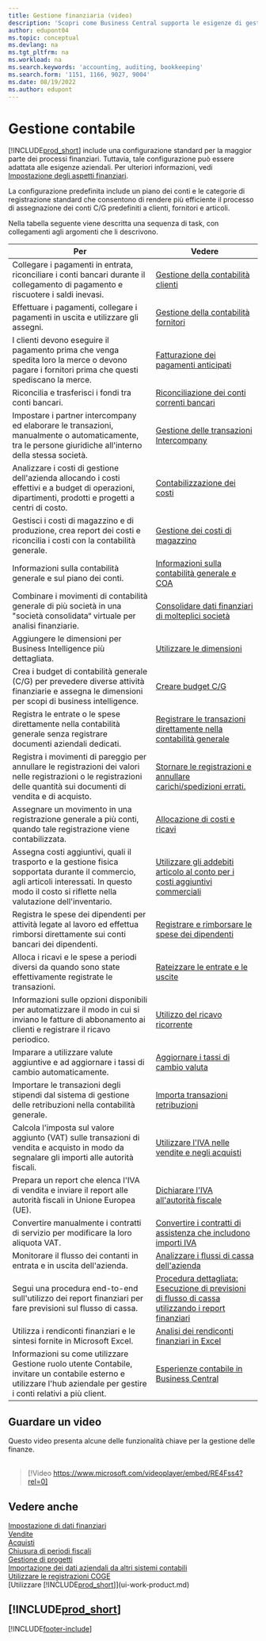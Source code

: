 ```yaml
---
title: Gestione finanziaria (video)
description: 'Scopri come Business Central supporta le esigenze di gestione finanziaria, contabilità, controllo e contabilità.'
author: edupont04
ms.topic: conceptual
ms.devlang: na
ms.tgt_pltfrm: na
ms.workload: na
ms.search.keywords: 'accounting, auditing, bookkeeping'
ms.search.form: '1151, 1166, 9027, 9004'
ms.date: 08/19/2022
ms.author: edupont
---
```

# <a name="financial-management"></a><a name="financial-management"></a>Gestione contabile

[!INCLUDE[prod_short](includes/prod_short.md)] include una configurazione standard per la maggior parte dei processi finanziari. Tuttavia, tale configurazione può essere adattata alle esigenze aziendali. Per ulteriori informazioni, vedi [Impostazione degli aspetti finanziari](finance-setup-finance.md).

La configurazione predefinita include un piano dei conti e le categorie di registrazione standard che consentono di rendere più efficiente il processo di assegnazione dei conti C/G predefiniti a clienti, fornitori e articoli.  

Nella tabella seguente viene descritta una sequenza di task, con collegamenti agli argomenti che li descrivono.  

| Per | Vedere |
| --- | --- |
| Collegare i pagamenti in entrata, riconciliare i conti bancari durante il collegamento di pagamento e riscuotere i saldi inevasi. |[Gestione della contabilità clienti](receivables-manage-receivables.md) |
| Effettuare i pagamenti, collegare i pagamenti in uscita e utilizzare gli assegni. |[Gestione della contabilità fornitori](payables-manage-payables.md) |
|I clienti devono eseguire il pagamento prima che venga spedita loro la merce o devono pagare i fornitori prima che questi spediscano la merce.|[Fatturazione dei pagamenti anticipati](finance-invoice-prepayments.md)|
| Riconcilia e trasferisci i fondi tra conti bancari. |[Riconciliazione dei conti correnti bancari](bank-manage-bank-accounts.md) |
|Impostare i partner intercompany ed elaborare le transazioni, manualmente o automaticamente, tra le persone giuridiche all'interno della stessa società.|[Gestione delle transazioni Intercompany](intercompany-manage.md)|
|Analizzare i costi di gestione dell'azienda allocando i costi effettivi e a budget di operazioni, dipartimenti, prodotti e progetti a centri di costo.|[Contabilizzazione dei costi](finance-manage-cost-accounting.md)|
|Gestisci i costi di magazzino e di produzione, crea report dei costi e riconcilia i costi con la contabilità generale.|[Gestione dei costi di magazzino](finance-manage-inventory-costs.md)|
| Informazioni sulla contabilità generale e sul piano dei conti. |[Informazioni sulla contabilità generale e COA](finance-general-ledger.md) |
|Combinare i movimenti di contabilità generale di più società in una "società consolidata“ virtuale per analisi finanziarie.|[Consolidare dati finanziari di molteplici società](finance-consolidated-company-reporting.md)|
| Aggiungere le dimensioni per Business Intelligence più dettagliata. |[Utilizzare le dimensioni](finance-dimensions.md) |
| Crea i budget di contabilità generale (C/G) per prevedere diverse attività finanziarie e assegna le dimensioni per scopi di business intelligence. |[Creare budget C/G](finance-how-create-budgets.md) |
|Registra le entrate o le spese direttamente nella contabilità generale senza registrare documenti aziendali dedicati.|[Registrare le transazioni direttamente nella contabilità generale](finance-how-post-transactions-directly.md)|
|Registra i movimenti di pareggio per annullare le registrazioni dei valori nelle registrazioni o le registrazioni delle quantità sui documenti di vendita e di acquisto. |[Stornare le registrazioni e annullare carichi/spedizioni errati.](finance-how-reverse-journal-posting.md)|
|Assegnare un movimento in una registrazione generale a più conti, quando tale registrazione viene contabilizzata. |[Allocazione di costi e ricavi](year-allocate-costs-income.md) |
| Assegna costi aggiuntivi, quali il trasporto e la gestione fisica sopportata durante il commercio, agli articoli interessati. In questo modo il costo si riflette nella valutazione dell'inventario. |[Utilizzare gli addebiti articolo al conto per i costi aggiuntivi commerciali](payables-how-assign-item-charges.md) |
|Registra le spese dei dipendenti per attività legate al lavoro ed effettua rimborsi direttamente sui conti bancari dei dipendenti.|[Registrare e rimborsare le spese dei dipendenti](finance-how-record-reimburse-employee-expenses.md)|
| Alloca i ricavi e le spese a periodi diversi da quando sono state effettivamente registrate le transazioni. |[Rateizzare le entrate e le uscite](finance-how-defer-revenue-expenses.md)|
| Informazioni sulle opzioni disponibili per automatizzare il modo in cui si inviano le fatture di abbonamento ai clienti e registrare il ricavo periodico. |[Utilizzo del ricavo ricorrente](finance-recurring-invoicing.md)|
|Imparare a utilizzare valute aggiuntive e ad aggiornare i tassi di cambio automaticamente. |[Aggiornare i tassi di cambio valuta](finance-how-update-currencies.md)|
| Importare le transazioni degli stipendi dal sistema di gestione delle retribuzioni nella contabilità generale. |[Importa transazioni retribuzioni](finance-how-import-payroll-transactions.md)|
|Calcola l'imposta sul valore aggiunto (VAT) sulle transazioni di vendita e acquisto in modo da segnalare gli importi alle autorità fiscali.|[Utilizzare l'IVA nelle vendite e negli acquisti](finance-work-with-vat.md)|
|Prepara un report che elenca l'IVA di vendita e inviare il report alle autorità fiscali in Unione Europea (UE). | [Dichiarare l'IVA all'autorità fiscale](finance-how-report-vat.md)|
|Convertire manualmente i contratti di servizio per modificare la loro aliquota VAT.|[Convertire i contratti di assistenza che includono importi IVA](service-how-to-convert-service-contracts.md)|
| Monitorare il flusso dei contanti in entrata e in uscita dell'azienda. |[Analizzare i flussi di cassa dell'azienda](finance-analyze-cash-flow.md) |
|Segui una procedura end-to-end sull'utilizzo dei report finanziari per fare previsioni sul flusso di cassa.|[Procedura dettagliata: Esecuzione di previsioni di flusso di cassa utilizzando i report finanziari](walkthrough-making-cash-flow-forecasts-by-using-account-schedules.md)|
| Utilizza i rendiconti finanziari e le sintesi fornite in Microsoft Excel. |[Analisi dei rendiconti finanziari in Excel](finance-analyze-excel.md) |
|Informazioni su come utilizzare Gestione ruolo utente Contabile, invitare un contabile esterno e utilizzare l'hub aziendale per gestire i conti relativi a più client.|[Esperienze contabile in Business Central](finance-accounting.md)|  

## <a name="take-a-video-tour"></a><a name="take-a-video-tour"></a>Guardare un video

Questo video presenta alcune delle funzionalità chiave per la gestione delle finanze. <br><br>  

> [!Video https://www.microsoft.com/videoplayer/embed/RE4Fss4?rel=0]

## <a name="see-also"></a><a name="see-also"></a>Vedere anche

[Impostazione di dati finanziari](finance-setup-finance.md)  
[Vendite](sales-manage-sales.md)  
[Acquisti](purchasing-manage-purchasing.md)  
[Chiusura di periodi fiscali](year-close-years-periods.md)  
[Gestione di progetti](projects-manage-projects.md)  
[Importazione dei dati aziendali da altri sistemi contabili](across-import-data-configuration-packages.md)  
[Utilizzare le registrazioni COGE](ui-work-general-journals.md)  
[Utilizzare [!INCLUDE[prod_short](includes/prod_short.md)]](ui-work-product.md)  

## [!INCLUDE[prod_short](includes/free_trial_md.md)]

[!INCLUDE[footer-include](includes/footer-banner.md)]
